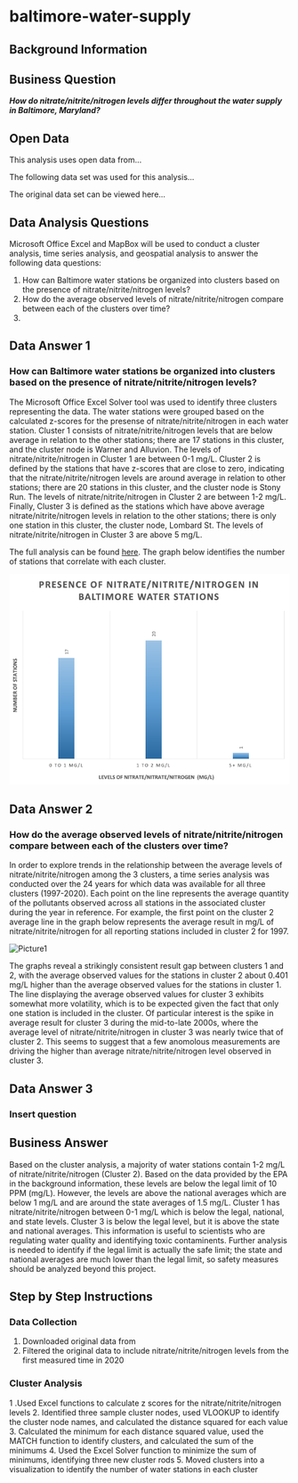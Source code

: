 # baltimore-water-supply


## Background Information



## Business Question

_**How do nitrate/nitrite/nitrogen levels differ throughout the water supply in Baltimore, Maryland?**_

## Open Data
This analysis uses open data from...

The following data set was used for this analysis...

The original data set can be viewed here...

## Data Analysis Questions
Microsoft Office Excel and MapBox will be used to conduct a cluster analysis, time series analysis, and geospatial analysis to answer the following data questions:
1. How can Baltimore water stations be organized into clusters based on the presence of nitrate/nitrite/nitrogen levels?
2. How do the average observed levels of nitrate/nitrite/nitrogen compare between each of the clusters over time?
3. 


## Data Answer 1
### How can Baltimore water stations be organized into clusters based on the presence of nitrate/nitrite/nitrogen levels?

The Microsoft Office Excel Solver tool was used to identify three clusters representing the data. The water stations were grouped based on the calculated z-scores for the presense of nitrate/nitrite/nitrogen in each water station. Cluster 1 consists of nitrate/nitrite/nitrogen levels that are below average in relation to the other stations; there are 17 stations in this cluster, and the cluster node is Warner and Alluvion. The levels of nitrate/nitrite/nitrogen in Cluster 1 are between 0-1 mg/L. Cluster 2 is defined by the stations that have z-scores that are close to zero, indicating that the nitrate/nitrite/nitrogen levels are around average in relation to other stations; there are 20 stations in this cluster, and the cluster node is Stony Run. The levels of nitrate/nitrite/nitrogen in Cluster 2 are between 1-2 mg/L. Finally, Cluster 3 is defined as the stations which have above average nitrate/nitrite/nitrogen levels in relation to the other stations; there is only one station in this cluster, the cluster node, Lombard St. The levels of nitrate/nitrite/nitrogen in Cluster 3 are above 5 mg/L. 

The full analysis can be found [here](https://github.com/cshah13/baltimore-water-supply/blob/main/Cluster%20Analysis%20.xlsx). The graph below identifies the number of stations that correlate with each cluster.

![alttext](https://github.com/cshah13/baltimore-water-supply/blob/main/Cluster%20Graph.png)

## Data Answer 2
### How do the average observed levels of nitrate/nitrite/nitrogen compare between each of the clusters over time?

In order to explore trends in the relationship between the average levels of nitrate/nitrite/nitrogen among the 3 clusters, a time series analysis was conducted over the 24 years for which data was available for all three clusters (1997-2020). Each point on the line represents the average quantity of the pollutants observed across all stations in the associated cluster during the year in reference. For example, the first point on the cluster 2 average line in the graph below represents the average result in mg/L of nitrate/nitrite/nitrogen for all reporting stations included in cluster 2 for 1997. 

![Picture1](https://user-images.githubusercontent.com/78438582/112257789-c02bff00-8c3b-11eb-863a-416c1375b4de.png)

The graphs reveal a strikingly consistent result gap between clusters 1 and 2, with the average observed values for the stations in cluster 2 about 0.401 mg/L higher than the average observed values for the stations in cluster 1. The line displaying the average observed values for cluster 3 exhibits somewhat more volatility, which is to be expected given the fact that only one station is included in the cluster. Of particular interest is the spike in average result for cluster 3 during the mid-to-late 2000s, where the average level of nitrate/nitrite/nitrogen in cluster 3 was nearly twice that of cluster 2. This seems to suggest that a few anomolous measurements are driving the higher than average nitrate/nitrite/nitrogen level observed in cluster 3.

## Data Answer 3
### Insert question


## Business Answer

Based on the cluster analysis, a majority of water stations contain 1-2 mg/L of nitrate/nitrite/nitrogen (Cluster 2). Based on the data provided by the EPA in the background information, these levels are below the legal limit of 10 PPM (mg/L). However, the levels are above the national averages which are below 1 mg/L and are around the state averages of 1.5 mg/L. Cluster 1 has nitrate/nitrite/nitrogen between 0-1 mg/L which is below the legal, national, and state levels. Cluster 3 is below the legal level, but it is above the state and national averages. This information is useful to scientists who are regulating water quality and identifying toxic contaminents. Further analysis is needed to identify if the legal limit is actually the safe limit; the state and national averages are much lower than the legal limit, so safety measures should be analyzed beyond this project.



## Step by Step Instructions
### Data Collection
1. Downloaded original data from
2. Filtered the original data to include nitrate/nitrite/nitrogen levels from the first measured time in 2020
### Cluster Analysis
1 .Used Excel functions to calculate z scores for the nitrate/nitrite/nitrogen levels
2. Identified three sample cluster nodes, used VLOOKUP to identify the cluster node names, and calculated the distance squared for each value
3. Calculated the minimum for each distance squared value, used the MATCH function to identify clusters, and calculated the sum of the minimums
4. Used the Excel Solver function to minimize the sum of minimums, identifying three new cluster rods
5. Moved clusters into a visualization to identify the number of water stations in each cluster 


